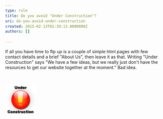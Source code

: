 ```yaml
---
type: rule
title: Do you avoid "Under Construction"?
uri: do-you-avoid-under-construction
created: 2015-02-13T02:39:13.0000000Z
authors: []

---
```


If all you have time to ftp up is a couple of simple html pages with few contact     details and a brief "About Us", then leave it as that. Writing "Under Construction"     says "We have a few ideas, but we really just don't have the resources to get our     website together at the moment." Bad idea.
 
​

![ "We just can't get our act together on our website"](../../assets/Websites_UnderConstruction.jpg)
